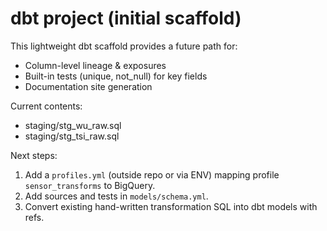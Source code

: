 # dbt project (initial scaffold)

This lightweight dbt scaffold provides a future path for:

- Column-level lineage & exposures
- Built-in tests (unique, not_null) for key fields
- Documentation site generation

Current contents:

- staging/stg_wu_raw.sql
- staging/stg_tsi_raw.sql

Next steps:

1. Add a `profiles.yml` (outside repo or via ENV) mapping profile `sensor_transforms` to BigQuery.
2. Add sources and tests in `models/schema.yml`.
3. Convert existing hand-written transformation SQL into dbt models with refs.
